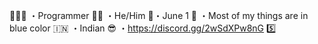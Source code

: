 👨🏻‍💻 ・Programmer
👦🏻 ・He/Him
🎂・June 1
🔵 ・Most of my things are in blue color
🇮🇳 ・Indian
😎 ・https://discord.gg/2wSdXPw8nG 5️⃣
